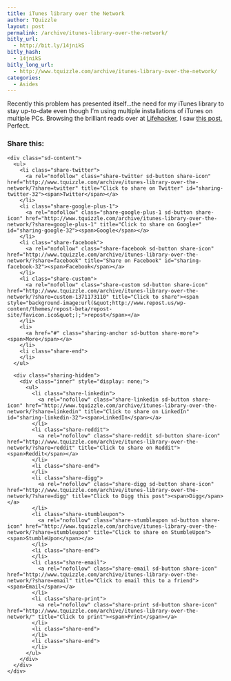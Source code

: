 ```yaml
---
title: iTunes library over the Network
author: TQuizzle
layout: post
permalink: /archive/itunes-library-over-the-network/
bitly_url:
  - http://bit.ly/14jnikS
bitly_hash:
  - 14jnikS
bitly_long_url:
  - http://www.tquizzle.com/archive/itunes-library-over-the-network/
categories:
  - Asides
---
```

Recently this problem has presented itself&#8230;the need for my iTunes library to stay up-to-date even though I&#8217;m using multiple installations of iTunes on multiple PCs. Browsing the brilliant reads over at <a rel="nofollow" target="_blank" href="http://lifehacker.com/">Lifehacker</a>, I saw <a rel="nofollow" target="_blank" href="http://lifehacker.com/software/itunes/hack-attack-share-your-itunes-music-library-over-your-home-network-230605.php">this post.</a> Perfect.

<div class="sharedaddy sd-sharing-enabled">
  <div class="robots-nocontent sd-block sd-social sd-social-icon-text sd-sharing">
    <h3 class="sd-title">
      Share this:
    </h3>
    
    <div class="sd-content">
      <ul>
        <li class="share-twitter">
          <a rel="nofollow" class="share-twitter sd-button share-icon" href="http://www.tquizzle.com/archive/itunes-library-over-the-network/?share=twitter" title="Click to share on Twitter" id="sharing-twitter-32"><span>Twitter</span></a>
        </li>
        <li class="share-google-plus-1">
          <a rel="nofollow" class="share-google-plus-1 sd-button share-icon" href="http://www.tquizzle.com/archive/itunes-library-over-the-network/?share=google-plus-1" title="Click to share on Google+" id="sharing-google-32"><span>Google</span></a>
        </li>
        <li class="share-facebook">
          <a rel="nofollow" class="share-facebook sd-button share-icon" href="http://www.tquizzle.com/archive/itunes-library-over-the-network/?share=facebook" title="Share on Facebook" id="sharing-facebook-32"><span>Facebook</span></a>
        </li>
        <li class="share-custom">
          <a rel="nofollow" class="share-custom sd-button share-icon" href="http://www.tquizzle.com/archive/itunes-library-over-the-network/?share=custom-1371173110" title="Click to share"><span style="background-image:url(&quot;http://www.repost.us/wp-content/themes/repost-beta/repost-site/favicon.ico&quot;);">repost</span></a>
        </li>
        <li>
          <a href="#" class="sharing-anchor sd-button share-more"><span>More</span></a>
        </li>
        <li class="share-end">
        </li>
      </ul>
      
      <div class="sharing-hidden">
        <div class="inner" style="display: none;">
          <ul>
            <li class="share-linkedin">
              <a rel="nofollow" class="share-linkedin sd-button share-icon" href="http://www.tquizzle.com/archive/itunes-library-over-the-network/?share=linkedin" title="Click to share on LinkedIn" id="sharing-linkedin-32"><span>LinkedIn</span></a>
            </li>
            <li class="share-reddit">
              <a rel="nofollow" class="share-reddit sd-button share-icon" href="http://www.tquizzle.com/archive/itunes-library-over-the-network/?share=reddit" title="Click to share on Reddit"><span>Reddit</span></a>
            </li>
            <li class="share-end">
            </li>
            <li class="share-digg">
              <a rel="nofollow" class="share-digg sd-button share-icon" href="http://www.tquizzle.com/archive/itunes-library-over-the-network/?share=digg" title="Click to Digg this post"><span>Digg</span></a>
            </li>
            <li class="share-stumbleupon">
              <a rel="nofollow" class="share-stumbleupon sd-button share-icon" href="http://www.tquizzle.com/archive/itunes-library-over-the-network/?share=stumbleupon" title="Click to share on StumbleUpon"><span>StumbleUpon</span></a>
            </li>
            <li class="share-end">
            </li>
            <li class="share-email">
              <a rel="nofollow" class="share-email sd-button share-icon" href="http://www.tquizzle.com/archive/itunes-library-over-the-network/?share=email" title="Click to email this to a friend"><span>Email</span></a>
            </li>
            <li class="share-print">
              <a rel="nofollow" class="share-print sd-button share-icon" href="http://www.tquizzle.com/archive/itunes-library-over-the-network/" title="Click to print"><span>Print</span></a>
            </li>
            <li class="share-end">
            </li>
            <li class="share-end">
            </li>
          </ul>
        </div>
      </div>
    </div>
  </div>
</div>
